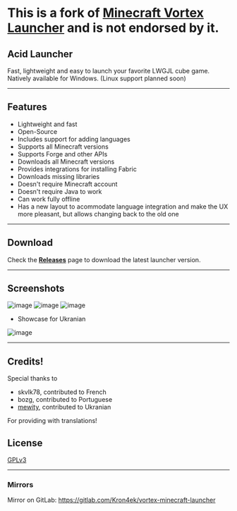# This is a fork of [Minecraft Vortex Launcher](https://github.com/Kron4ek/minecraft-vortex-launcher) and is not endorsed by it. 
## Acid Launcher

Fast, lightweight and easy to launch your favorite LWGJL cube game. Natively available for Windows. (Linux support planned soon)

---

## Features

* Lightweight and fast
* Open-Source
* Includes support for adding languages
* Supports all Minecraft versions
* Supports Forge and other APIs
* Downloads all Minecraft versions
* Provides integrations for installing Fabric
* Downloads missing libraries
* Doesn't require Minecraft account
* Doesn't require Java to work
* Can work fully offline
* Has a new layout to acommodate language integration and make the UX more pleasant, but allows changing back to the old one
  
---

## Download

Check the [**Releases**](https://github.com/stuxvii/acid-launcher/releases) page to download the latest launcher version.


---

## Screenshots

![image](https://github.com/user-attachments/assets/3b797e01-1d24-417c-9392-b51e55848af8)
![image](https://github.com/user-attachments/assets/8bb3356d-581f-4c70-a4fe-5f2bf30455bb)
![image](https://github.com/user-attachments/assets/1fc6ab9e-7caa-4f7f-8632-21107630801d)
- Showcase for Ukranian

![image](https://github.com/user-attachments/assets/1f148afc-d8c9-4190-9d5a-8080ef1cef25)

---
## Credits!
Special thanks to
- skvlk78, contributed to French
- bozg, contributed to Portuguese
- [mewity](https://github.com/daodov), contributed to Ukranian

For providing with translations!
## License

[GPLv3](https://github.com/stuxvii/acid-launcher/blob/master/LICENSE.txt)

---

### Mirrors

Mirror on GitLab: https://gitlab.com/Kron4ek/vortex-minecraft-launcher
